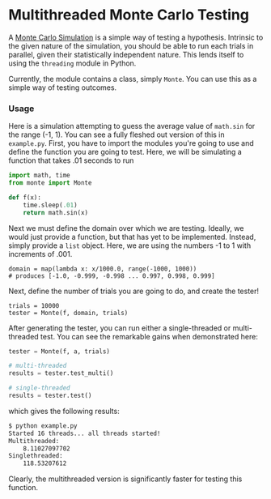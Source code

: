 # Multithreaded Monte Carlo Testing

A [Monte Carlo Simulation](#) is a simple way of testing a hypothesis. Intrinsic to the given nature of the simulation, you should be able to run each trials in parallel, given their statistically independent nature. This lends itself to using the `threading` module in Python. 

Currently, the module contains a class, simply `Monte`. You can use this as a simple way of testing outcomes.

### Usage

Here is a simulation attempting to guess the average value of `math.sin` for the range (-1, 1). You can see a fully fleshed out version of this in `example.py`. First, you have to import the modules you're going to use and define the function you are going to test. Here, we will be simulating a function that takes .01 seconds to run

```python
import math, time
from monte import Monte

def f(x):
    time.sleep(.01)
    return math.sin(x)
```

Next we must define the domain over which we are testing. Ideally, we would just provide a function, but that has yet to be implemented. Instead, simply provide a `list` object. Here, we are using the numbers -1 to 1 with increments of .001.

```
domain = map(lambda x: x/1000.0, range(-1000, 1000))
# produces [-1.0, -0.999, -0.998 ... 0.997, 0.998, 0.999]
```
Next, define the number of trials you are going to do, and create the tester!

```
trials = 10000
tester = Monte(f, domain, trials)
```

After generating the tester, you can run either a single-threaded or multi-threaded test. You can see the remarkable gains when demonstrated here:

```python
tester = Monte(f, a, trials)

# multi-threaded
results = tester.test_multi()

# single-threaded
results = tester.test()

```
which gives the following results:

```bash
$ python example.py
Started 16 threads... all threads started!
Multithreaded:
	8.11027097702
Singlethreaded:
	118.53207612
```
Clearly, the multithreaded version is significantly faster for testing this function.
